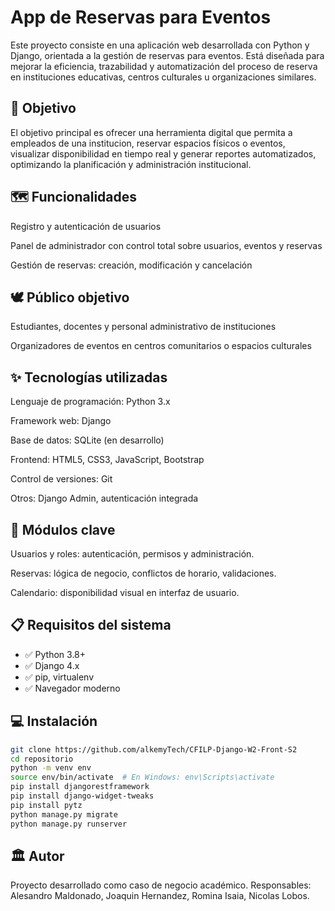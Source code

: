 # App de Reservas para Eventos
Este proyecto consiste en una aplicación web desarrollada con Python y Django, orientada a la gestión de reservas para eventos. Está diseñada para mejorar la eficiencia, trazabilidad y automatización del proceso de reserva en instituciones educativas, centros culturales u organizaciones similares.

## 🚀 Objetivo
El objetivo principal es ofrecer una herramienta digital que permita a empleados de una institucion, reservar espacios físicos o eventos, visualizar disponibilidad en tiempo real y generar reportes automatizados, optimizando la planificación y administración institucional.

## 🗺️ Funcionalidades
Registro y autenticación de usuarios

Panel de administrador con control total sobre usuarios, eventos y reservas

Gestión de reservas: creación, modificación y cancelación

## 🕊️ Público objetivo
Estudiantes, docentes y personal administrativo de instituciones

Organizadores de eventos en centros comunitarios o espacios culturales

## ✨ Tecnologías utilizadas
Lenguaje de programación: Python 3.x

Framework web: Django

Base de datos: SQLite (en desarrollo)

Frontend: HTML5, CSS3, JavaScript, Bootstrap

Control de versiones: Git

Otros: Django Admin, autenticación integrada

## 📄 Módulos clave
Usuarios y roles: autenticación, permisos y administración.

Reservas: lógica de negocio, conflictos de horario, validaciones.

Calendario: disponibilidad visual en interfaz de usuario.

## 📋 Requisitos del sistema
- ✅ Python 3.8+
- ✅ Django 4.x
- ✅ pip, virtualenv
- ✅ Navegador moderno

## 💻 Instalación

```bash
git clone https://github.com/alkemyTech/CFILP-Django-W2-Front-S2
cd repositorio
python -m venv env
source env/bin/activate  # En Windows: env\Scripts\activate
pip install djangorestframework 
pip install django-widget-tweaks
pip install pytz
python manage.py migrate
python manage.py runserver
```

## 🏛️ Autor
Proyecto desarrollado como caso de negocio académico. Responsables: Alesandro Maldonado, Joaquin Hernandez, Romina Isaia, Nicolas Lobos.